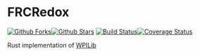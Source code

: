 # FRCRedox
[![Github Forks](https://img.shields.io/github/forks/OpenFRC/FRCRedox.svg?style=flat-square)](https://github.com/OpenFRC/FRCRedox)[![Github Stars](https://img.shields.io/github/stars/OpenFRC/FRCRedox.svg?style=flat-square)](https://github.com/OpenFRC/FRCRedox)
[![Build Status](https://img.shields.io/travis/OpenFRC/FRCRedox.svg?branch=master&style=flat-square)](https://travis-ci.org/OpenFRC/FRCRedox)[![Coverage Status](https://img.shields.io/coveralls/OpenFRC/FRCRedox.svg?branch=master&style=flat-square)](https://coveralls.io/github/OpenFRC/FRCRedox?branch=master)

Rust implementation of [WPILib](https://github.com/wpilibsuite/allwpilib)
